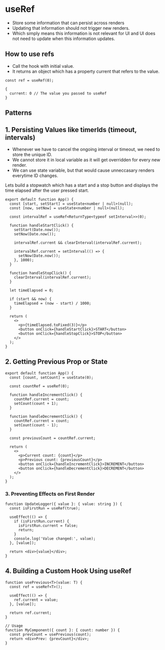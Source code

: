 # useRef

- Store some information that can persist across renders
- Updating that information should not trigger new renders.
- Which simply means this information is not relevant for UI and UI does not need to update when this information updates.


## How to use refs

- Call the hook with initial value.
- It returns an object which has a property current that refers to the value.

```tsx
const ref = useRef(0);

{ 
  current: 0 // The value you passed to useRef
}
```

## Patterns

## 1. Persisting Values like timerIds (timeout, intervals)

- Whenever we have to cancel the ongoing interval or timeout, we need to store the unique ID.
- We cannot store it in local variable as it will get overridden for every new render.
- We can use state variable, but that would cause unneccasary renders everytime ID changes.

Lets build a stopwatch which has a start and a stop button and displays the time elapsed after the user pressed start.

```tsx
export default function App() {
  const [start, setStart] = useState<number | null>(null);
  const [now, setNow] = useState<number | null>(null);

  const intervalRef = useRef<ReturnType<typeof setInterval>>(0);

  function handleStartClick() {
    setStart(Date.now());
    setNow(Date.now());

    intervalRef.current && clearInterval(intervalRef.current);

    intervalRef.current = setInterval(() => {
      setNow(Date.now());
    }, 1000);
  }

  function handleStopClick() {
    clearInterval(intervalRef.current);
  }

  let timeElapsed = 0;

  if (start && now) {
    timeElapsed = (now - start) / 1000;
  }

  return (
    <>
      <p>{timeElapsed.toFixed(3)}</p>
      <button onClick={handleStartClick}>START</button>
      <button onClick={handleStopClick}>STOP</button>
    </>
  );
}
```


## 2. Getting Previous Prop or State

```tsx
export default function App() {
  const [count, setCount] = useState(0);

  const countRef = useRef(0);

  function handleIncrementClick() {
    countRef.current = count;
    setCount(count + 1);
  }

  function handleDecrementClick() {
    countRef.current = count;
    setCount(count - 1);
  }

  const previousCount = countRef.current;

  return (
    <>
      <p>Current count: {count}</p>
      <p>Previous count: {previousCount}</p>
      <button onClick={handleIncrementClick}>INCREMENT</button>
      <button onClick={handleDecrementClick}>DECREMENT</button>
    </>
  );
}
```

### 3. Preventing Effects on First Render

```tsx
function UpdateLogger({ value }: { value: string }) {
  const isFirstRun = useRef(true);

  useEffect(() => {
    if (isFirstRun.current) {
      isFirstRun.current = false;
      return;
    }
    console.log('Value changed:', value);
  }, [value]);

  return <div>{value}</div>;
}

```

## 4. Building a Custom Hook Using useRef

```tsx
function usePrevious<T>(value: T) {
  const ref = useRef<T>();

  useEffect(() => {
    ref.current = value;
  }, [value]);

  return ref.current;
}

// Usage
function MyComponent({ count }: { count: number }) {
  const prevCount = usePrevious(count);
  return <div>Prev: {prevCount}</div>;
}

```
